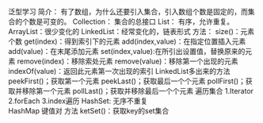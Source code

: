 泛型学习
    简介：
       有了数组，为什么还要引入集合，引入数组个数是固定的，而集合的个数是可变的。
    Collection：
        集合的总接口
    List： 有序，允许重复。
        ArrayList：很少变化的
        LinkedList：经常变化的，链表形式
        方法：
            size()：元素个数
            get(index)：得到索引下的元素
            add(index,value)：在指定位置插入元素
            add(value)：在末尾添加元素
            set(index,value):在所引出设置值，替换原来的元素
            remove(index)：移除索处元素
            remove(value)：移除第一个出现的元素
            indexOf(value)：返回此元素第一次出现的索引
            LinkedList多出来的方法
                peekFirst()；获取第一个元素
                peekLast()；获取最后一个个元素
                pollFirst()；获取并移除第一个元素
                pollLast()；获取并移除最后一个个元素
    遍历集合
        1.Iterator
        2.forEach
        3.index遍历
    HashSet:
        无序不重复  
    HashMap
        键值对
        方法
            ketSet()：获取key的set集合            